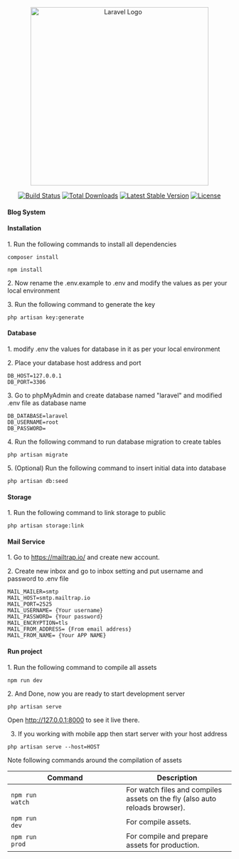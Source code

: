 <p align="center"><a href="https://laravel.com" target="_blank"><img src="https://raw.githubusercontent.com/laravel/art/master/logo-lockup/5%20SVG/2%20CMYK/1%20Full%20Color/laravel-logolockup-cmyk-red.svg" width="400" alt="Laravel Logo"></a></p>

<p align="center">
<a href="https://github.com/laravel/framework/actions"><img src="https://github.com/laravel/framework/workflows/tests/badge.svg" alt="Build Status"></a>
<a href="https://packagist.org/packages/laravel/framework"><img src="https://img.shields.io/packagist/dt/laravel/framework" alt="Total Downloads"></a>
<a href="https://packagist.org/packages/laravel/framework"><img src="https://img.shields.io/packagist/v/laravel/framework" alt="Latest Stable Version"></a>
<a href="https://packagist.org/packages/laravel/framework"><img src="https://img.shields.io/packagist/l/laravel/framework" alt="License"></a>
</p>

#### Blog System

#### Installation

1\. Run the following commands to install all dependencies

`composer install`

`npm install`

2\. Now rename the .env.example to .env and modify the values as per
your local environment

3\. Run the following command to generate the key

`php artisan key:generate`



#### Database

1\. modify .env the values for database in it as per your local
environment

2\. Place your database host address and port

` DB_HOST=127.0.0.1  `  
` DB_PORT=3306  `  

3\. Go to phpMyAdmin and create database named "laravel" and modified
.env file as database name

`DB_DATABASE=laravel`  
` DB_USERNAME=root  `  
` DB_PASSWORD=  `

4\. Run the following command to run database migration to create tables

`php artisan migrate `


5\. (Optional) Run the following command to insert initial data into
database

`php artisan db:seed`



#### Storage

1\. Run the following command to link storage to public

`php artisan storage:link`



#### Mail Service

1\. Go to <https://mailtrap.io/> and create new account.

2\. Create new inbox and go to inbox setting and put username and
password to .env file

`MAIL_MAILER=smtp`  
`MAIL_HOST=smtp.mailtrap.io`  
`MAIL_PORT=2525`  
`MAIL_USERNAME= {Your username}`  
`MAIL_PASSWORD= {Your password}`  
`MAIL_ENCRYPTION=tls`  
`MAIL_FROM_ADDRESS= {From email address}`  
`MAIL_FROM_NAME= {Your APP NAME}`



#### Run project

1\. Run the following command to compile all assets

`npm run dev`

2\. And Done, now you are ready to start development server

`php artisan serve`

Open <http://127.0.0.1:8000> to see it live there.

3. If you working with mobile app then start server with your host
address

`php artisan serve --host=HOST`

Note following commands around the compilation of assets


| Command                                                                         | Description                                                                 |
| ------------------------------------------------------------------------------- | --------------------------------------------------------------------------- |
| `npm run                                                                 watch` | For watch files and compiles assets on the fly (also auto reloads browser). |
| `npm run                                                                 dev`   | For compile assets.                                                         |
| `npm run                                                                 prod`  | For compile and prepare assets for production.                              |
